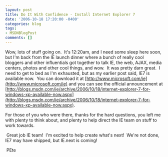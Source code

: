 ```yaml
---
layout: post
title: Do It With Confidence - Install Internet Explorer 7
date: '2006-10-18 17:20:00 -0400'
categories: blog
tags:
- MSDNBlogPost
comments: []
---
```


Wow, lots of stuff going on.&nbsp; It's 12:20am, and I need some sleep here soon, but I'm back from the IE launch dinner where a bunch of really cool bloggers and other influentials got together to talk IE, the web, AJAX, media centers, photos and other cool things, and wow.&nbsp; It was pretty darn great.&nbsp; I need to get to bed as I'm exhausted, but as my earlier post said, IE7 is available now.&nbsp; You can download it at [http://www.microsoft.com/ie](http://www.microsoft.com/ie) and you can see the official announcement at [http://blogs.msdn.com/ie/archive/2006/10/18/internet-explorer-7-for-windows-xp-available-now.aspx](http://blogs.msdn.com/ie/archive/2006/10/18/internet-explorer-7-for-windows-xp-available-now.aspx).

For those of you who were there, thanks for the hard questions, you left me with plenty to think about, and plenty to help direct the IE team on stuff to work towards.

&nbsp;Great job IE team!&nbsp; I'm excited to help create what's next!&nbsp; We're not done, IE7 may have shipped, but IE.next is coming!

&nbsp;PEte